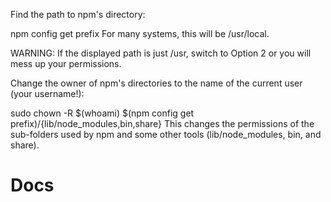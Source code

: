 Find the path to npm's directory:

 npm config get prefix
For many systems, this will be /usr/local.

WARNING: If the displayed path is just /usr, switch to Option 2 or you will mess up your permissions.

Change the owner of npm's directories to the name of the current user (your username!):

 sudo chown -R $(whoami) $(npm config get prefix)/{lib/node_modules,bin,share}
This changes the permissions of the sub-folders used by npm and some other tools (lib/node_modules, bin, and share).
# Docs
